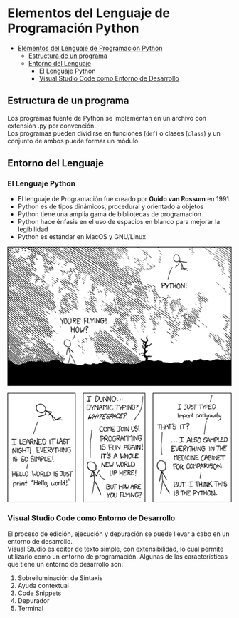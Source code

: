 # Elementos del Lenguaje de Programación Python
- [Elementos del Lenguaje de Programación Python](#elementos-del-lenguaje-de-programaci%c3%b3n-python)
  - [Estructura de un programa](#estructura-de-un-programa)
  - [Entorno del Lenguaje](#entorno-del-lenguaje)
    - [El Lenguaje Python](#el-lenguaje-python)
    - [Visual Studio Code como Entorno de Desarrollo](#visual-studio-code-como-entorno-de-desarrollo)

## Estructura de un programa
Los programas fuente de Python se implementan en un archivo con extensión .py por convención.  
Los programas pueden dividirse en funciones (`def`) o clases (`class`) y un conjunto de ambos puede formar un módulo.

## Entorno del Lenguaje
### El Lenguaje Python
- El lenguaje de Programación fue creado por **Guido van Rossum** en 1991.
- Python es de tipos dinámicos, procedural y orientado a objetos
- Python tiene una amplia gama de bibliotecas de programación
- Python hace énfasis en el uso de espacios en blanco para mejorar la legibilidad
- Python es estándar en MacOS y GNU/Linux

![python-xkcd](../img/python.png)


### Visual Studio Code como Entorno de Desarrollo
El proceso de edición, ejecución y depuración se puede llevar a cabo en un entorno de desarrollo.   
Visual Studio es editor de texto simple, con extensibilidad,  lo cual permite utilizarlo como un entorno de programación. Algunas de las características que tiene un entorno de desarrollo son:
1. Sobreiluminación de Sintaxis
2. Ayuda contextual
3. Code Snippets
4. Depurador
5. Terminal